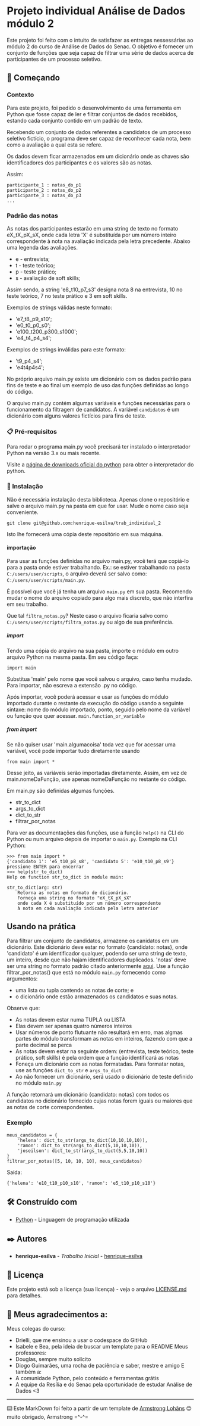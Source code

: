 # Projeto individual Análise de Dados módulo 2

Este projeto foi feito com o intuito de satisfazer as entregas nessessárias ao módulo 2 do curso de Análise de Dados do Senac. O objetivo é fornecer um conjunto de funções que seja capaz de filtrar uma série de dados acerca de participantes de um processo seletivo. 

## 🚀 Começando

### Contexto

Para este projeto, foi pedido o desenvolvimento de uma ferramenta em Python que fosse capaz de ler e filtrar conjuntos de dados recebidos, estando cada conjunto contido em um padrão de texto.

Recebendo um conjunto de dados referentes a candidatos de um processo seletivo fictício, o programa deve ser capaz de reconhecer cada nota, bem como a avaliação a qual esta se refere.

Os dados devem ficar armazenados em um dicionário onde as chaves são identificadores dos participantes e os valores são as notas.

Assim:
```
participante_1 : notas_do_p1
participante_2 : notas_do_p2
participante_3 : notas_do_p3
...
```

### Padrão das notas

As notas dos participantes estarão em uma string de texto no formato eX_tX_pX_sX, onde cada letra 'X' é substituída por um número inteiro correspondente à nota na avaliação indicada pela letra precedente. Abaixo uma legenda das avaliações.

* e - entrevista;
* t - teste teórico;
* p - teste prático;
* s - avaliação de soft skills;

Assim sendo, a string 'e8_t10_p7_s3' designa nota 8 na entrevista, 10 no teste teórico, 7 no teste prático e 3 em soft skills.

Exemplos de strings válidas neste formato:

* 'e7_t8_p9_s10';
* 'e0_t0_p0_s0';
* 'e100_t200_p300_s1000';
* 'e4_t4_p4_s4';

Exemplos de strings inválidas para este formato:

* 't9_p4_s4';
* 'e4t4p4s4';

No próprio arquivo main.py existe um dicionário com os dados padrão para fins de teste e ao final um exemplo de uso das funções definidas ao longo do código.

O arquivo main.py contém algumas variáveis e funções necessárias para o funcionamento da filtragem de candidatos. A variável `candidatos` é um dicionário com alguns valores fictícios para fins de teste.

### 📋 Pré-requisitos

Para rodar o programa main.py você precisará ter instalado o interpretador Python na versão 3.x ou mais recente.

Visite a [página de downloads oficial do python](https://www.python.org/downloads/) para obter o interpretador do python.

### 🔧 Instalação

Não é necessária instalação desta biblioteca. Apenas clone o repositório e salve o arquivo main.py na pasta em que for usar. Mude o nome caso seja conveniente.

```
git clone git@github.com:henrique-esilva/trab_individual_2
```
Isto lhe fornecerá uma cópia deste repositório em sua máquina.

#### importação

Para usar as funções definidas no arquivo main.py, você terá que copiá-lo para a pasta onde estiver trabalhando.
Ex.: se estiver trabalhando na pasta `C:/users/user/scripts`, o arquivo deverá ser salvo como: `C:/users/user/scripts/main.py`.

É possível que você já tenha um arquivo `main.py` em sua pasta. Recomendo mudar o nome do arquivo copiado para algo mais discreto, que não interfira em seu trabalho.

Que tal `filtra_notas.py`? Neste caso o arquivo ficaria salvo como `C:/users/user/scripts/filtra_notas.py` ou algo de sua preferência.

##### import

Tendo uma cópia do arquivo na sua pasta, importe o módulo em outro arquivo Python na mesma pasta. Em seu código faça:

```
import main
```
Substitua 'main' pelo nome que você salvou o arquivo, caso tenha mudado. Para importar, não escreva a extensão .py no código.

Após importar, você poderá acessar e usar as funções do módulo importado durante o restante da execução do código usando a seguinte sintaxe: nome do módulo importado, ponto, seguido pelo nome da variável ou função que quer acessar.
`main.function_or_variable`

##### from import

Se não quiser usar 'main.algumacoisa' toda vez que for acessar uma variável, você pode importar tudo diretamente usando
```
from main import *
```
Desse jeito, as variáveis serão importadas diretamente. Assim, em vez de main.nomeDaFunção, use apenas nomeDaFunção no restante do código.

Em main.py são definidas algumas funções.
* str_to_dict
* args_to_dict
* dict_to_str
* filtrar_por_notas

Para ver as documentações das funções, use a função `help()` na CLI do Python ou num arquivo depois de importar o `main.py`. Exemplo na CLI Python:
```
>>> from main import *
{'candidato 1': 'e5_t10_p8_s8', 'candidato 5': 'e10_t10_p8_s9'}
pressione ENTER para encerrar
>>> help(str_to_dict)
Help on function str_to_dict in module main:

str_to_dict(arg: str)
    Retorna as notas em formato de dicionário.
    Forneça uma string no formato "eX_tX_pX_sX"
    onde cada X é substituído por um número correspondente
    à nota em cada avaliação indicada pela letra anterior
```

## Usando na prática

Para filtrar um conjunto de candidatos, armazene os canidatos em um dicionário. Este dicionário deve estar no formato {candidato: notas}, onde 'candidato' é um identificador qualquer, podendo ser uma string de texto, um inteiro, desde que não hajam identificadores duplicados. 'notas' deve ser uma string no formato padrão citado anteriormente [aqui](/henrique-esilva/trab_individual_2/edit/main/README.md#padrão-das-notas).
Use a função filtrar_por_notas() que está no módulo `main.py` fornecendo como argumentos:
* uma lista ou tupla contendo as notas de corte; e
* o dicionário onde estão armazenados os candidatos e suas notas.

Observe que:
* As notas devem estar numa TUPLA ou LISTA
* Elas devem ser apenas quatro números inteiros
* Usar números de ponto flutuante não resultará em erro, mas algmas partes do módulo transformam as notas em inteiros, fazendo com que a parte decimal se perca
* As notas devem estar na seguinte ordem: (entrevista, teste teórico, teste prático, soft skills) é pela ordem que a função identificará as notas
* Foneça um dicionário com as notas formatadas. Para formatar notas, use as funções `dict_to_str` e `args_to_dict`
* Ao não fornecer um dicionário, será usado o dicionário de teste definido no módulo `main.py`

A função retornará um dicionário {candidato: notas} com todos os candidatos no dicionário fornecido cujas notas forem iguais ou maiores que as notas de corte correspondentes.

### Exemplo
```
meus_candidatos = {
    'helena': dict_to_str(args_to_dict(10,10,10,10)),
    'ramon': dict_to_str(args_to_dict(5,10,10,10)),
    'joseilson': dict_to_str(args_to_dict(5,5,10,10))
}
filtrar_por_notas([5, 10, 10, 10], meus_candidatos)
```
Saída:
```
{'helena': 'e10_t10_p10_s10', 'ramon': 'e5_t10_p10_s10'}
```

## 🛠️ Construído com

* [Python](https://www.python.org/) - Linguagem de programação utilizada

## ✒️ Autores

* **henrique-esilva** - *Trabalho Inicial* - [henrique-esilva](https://github.com/henrique-esilva)

## 📄 Licença

Este projeto está sob a licença (sua licença) - veja o arquivo [LICENSE.md](https://github.com/usuario/projeto/licenca) para detalhes.

## 🎁 Meus agradecimentos a:

Meus colegas do curso:
* Drielli, que me ensinou a usar o codespace do GitHub
* Isabele e Bea, pela ideia de buscar um template para o README
Meus professores:
* Douglas, sempre muito solícito
* Diogo Guimarães, uma rocha de paciência e saber, mestre e amigo
E também a:
* A comunidade Python, pelo conteúdo e ferramentas grátis
* A equipe da Resília e do Senac pela oportunidade de estudar Análise de Dados <3
---
⌨️ Este MarkDown foi feito a partir de um template de [Armstrong Lohãns](https://gist.github.com/lohhans) 😊 muito obrigado, Armstrong =^-^=
